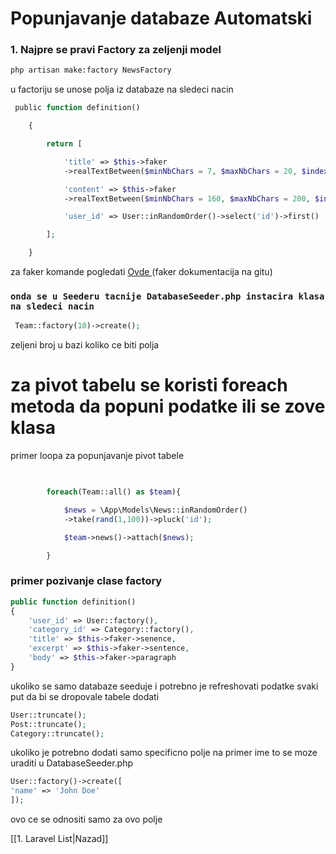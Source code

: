 # Popunjavanje databaze Automatski
### 1. Najpre se pravi Factory za zeljenji model
```bash
php artisan make:factory NewsFactory
```
u factoriju se unose polja iz databaze na sledeci nacin

```php
 public function definition()

    {

        return [

            'title' => $this->faker
            ->realTextBetween($minNbChars = 7, $maxNbChars = 20, $indexSize = 2),

            'content' => $this->faker
            ->realTextBetween($minNbChars = 160, $maxNbChars = 200, $indexSize = 2),

            'user_id' => User::inRandomOrder()->select('id')->first()

        ];

    }
```
za faker  komande pogledati  <a href="https://github.com/fzaninotto/Faker"> Ovde </a> (faker dokumentacija na gitu)

### `onda se u Seederu tacnije DatabaseSeeder.php instacira klasa na sledeci nacin`

```php
 Team::factory(10)->create();
```
zeljeni broj u bazi koliko ce biti polja

# za pivot tabelu se koristi foreach metoda da popuni podatke ili se zove klasa
primer loopa za popunjavanje pivot tabele

```php
  

        foreach(Team::all() as $team){

            $news = \App\Models\News::inRandomOrder()
            ->take(rand(1,100))->pluck('id');

            $team->news()->attach($news);

        }
```

### primer pozivanje clase factory
```php
public function definition()
{
	'user_id' => User::factory(),
	'category_id' => Category::factory(),
	'title' => $this->faker->senence,
	'excerpt' => $this->faker->sentence,
	'body' => $this->faker->paragraph
}
```

ukoliko se samo databaze seeduje i potrebno je refreshovati podatke svaki put
da bi se  dropovale tabele dodati
```php
User::truncate();
Post::truncate();
Category::truncate();
```

ukoliko je potrebno dodati samo specificno polje na primer ime to se moze uraditi u DatabaseSeeder.php
```php
User::factory()->create([
'name' => 'John Doe'
]);
```
ovo ce se odnositi samo za ovo polje


[[1. Laravel List|Nazad]]
